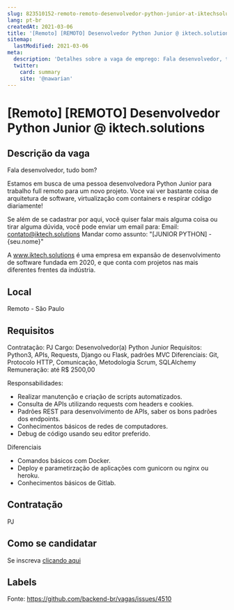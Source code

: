 ```yaml
---
slug: 823510152-remoto-remoto-desenvolvedor-python-junior-at-iktechsolutions
lang: pt-br
createdAt: 2021-03-06
title: '[Remoto] [REMOTO] Desenvolvedor Python Junior @ iktech.solutions - Vaga de Emprego'
sitemap:
  lastModified: 2021-03-06
meta:
  description: 'Detalhes sobre a vaga de emprego: Fala desenvolvedor, tudo bom? Estamos em busca de uma pessoa desenvolvedora Python Junior para trabalho full remoto para um novo projeto. Voce vai ver bastante coisa de arquitetura de software, virtualização com containers e respirar código diariamente! Se além de se cadastrar por aqui, você quiser falar mais alguma coisa ou tirar alguma dúvida, você pode enviar um email para: Email: contato@iktech.solutions Mandar como assunto: "[JUNIOR PYTHON] - {seu.nome}" A www.iktech.solutions é uma empresa em expansão de desenvolvimento de software fundada em 2020, e que conta com projetos nas mais diferentes frentes da indústria.'
  twitter:
    card: summary
    site: '@nawarian'
---
```


# [Remoto] [REMOTO] Desenvolvedor Python Junior @ iktech.solutions

## Descrição da vaga

Fala desenvolvedor, tudo bom?

Estamos em busca de uma pessoa desenvolvedora Python Junior para trabalho full remoto para um novo projeto. Voce vai ver bastante coisa de arquitetura de software, virtualização com containers e respirar código diariamente!

Se além de se cadastrar por aqui, você quiser falar mais alguma coisa ou tirar alguma dúvida, você pode enviar um email para:
Email: contato@iktech.solutions
Mandar como assunto: "[JUNIOR PYTHON] - {seu.nome}"

A www.iktech.solutions é uma empresa em expansão de desenvolvimento de software fundada em 2020, e que conta com projetos nas mais diferentes frentes da indústria.

## Local

Remoto - São Paulo

## Requisitos

Contratação: PJ
Cargo: Desenvolvedor(a) Python Junior
Requisitos: Python3, APIs, Requests, Django ou Flask, padrões MVC
Diferenciais: Git, Protocolo HTTP, Comunicação, Metodologia Scrum, SQLAlchemy
Remuneração: até R$ 2500,00

Responsabilidades:
- Realizar manutenção e criação de scripts automatizados.
- Consulta de APIs utilizando requests com headers e cookies.
- Padrões REST para desenvolvimento de APIs, saber os bons padrões dos endpoints.
- Conhecimentos básicos de redes de computadores.
- Debug de código usando seu editor preferido.

Diferenciais
- Comandos básicos com Docker.
- Deploy e parametirzação de aplicações com gunicorn ou nginx ou heroku.
- Conhecimentos básicos de Gitlab.

## Contratação

PJ

## Como se candidatar

Se inscreva [clicando aqui](https://www.pyjobs.com.br/job/2223)

## Labels



Fonte: https://github.com/backend-br/vagas/issues/4510